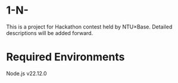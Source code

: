 # 1-N-
This is a project for Hackathon contest held by NTU×Base. Detailed descriptions will be added forward.

# Required Environments
Node.js v22.12.0
